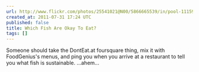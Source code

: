 ```yaml
---
url: http://www.flickr.com/photos/25541021@N00/5866665539/in/pool-1115946@N24
created_at: 2011-07-31 17:24 UTC
published: false
title: Which Fish Are Okay To Eat?
tags: []
---
```


Someone should take the DontEat.at foursquare thing, mix it with FoodGenius's menus, and ping you when you arrive at a restaurant to tell you what fish is sustainable. ...ahem...
